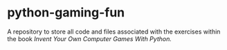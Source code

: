 # python-gaming-fun
A repository to store all code and files associated with the exercises within the book *Invent Your Own Computer Games With Python.*
